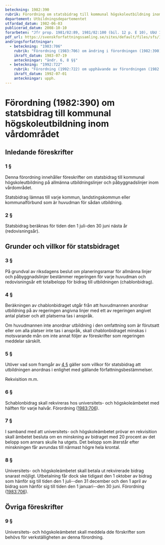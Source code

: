 ```yaml
---
beteckning: 1982:390
rubrik: Förordning om statsbidrag till kommunal högskoleutbildning inom vårdområdet
departement: Utbildningsdepartementet
utfardad_datum: 1982-06-03
publicerad_datum: 2008-10-10
forarbeten: "Jfr prop. 1981/82:89, 1981/82:100 (bil. 12 p. E 10), UbU 1981/82:20, rskr 1981/82:248"
pdf_url: https://svenskforfattningssamling.se/sites/default/files/sfs/1982-06/SFS1982-390.pdf
andringsforfattningar:
  - beteckning: "1983:706"
    rubrik: "Förordning (1983:706) om ändring i förordningen (1982:390) om statsbidrag till kommunal högskoleutbildning inom vårdområdet"
    ikraft_datum: 1983-07-19
    anteckningar: "ändr. 6, 8 §§"
  - beteckning: "1992:722"
    rubrik: "Förordning (1992:722) om upphävande av förordningen (1982:390) om statsbidrag till kommunal högskoleutbildning inom vårdområdet"
    ikraft_datum: 1992-07-01
    anteckningar: upph.
---
```


# Förordning (1982:390) om statsbidrag till kommunal högskoleutbildning inom vårdområdet

## Inledande föreskrifter

### 1 §

Denna förordning innehåller föreskrifter om statsbidrag till kommunal högskoleutbildning på allmänna utbildningslinjer och påbyggnadslinjer inom vårdområdet.

Statsbidrag lämnas till varje kommun, landstingskommun eller kommunalförbund som är huvudman för sådan utbildning.

### 2 §

Statsbidrag beräknas för tiden den 1 juli-den 30 juni nästa år (redovisningsår).

## Grunder och villkor för statsbidraget

### 3 §

På grundval av riksdagens beslut om planeringsramar för allmänna linjer och påbyggnadslinjer bestämmer regeringen för varje huvudman och redovisningsår ett totalbelopp för bidrag till utbildningen (chablonbidrag).

### 4 §

Beräkningen av chablonbidraget utgår från att huvudmannen anordnar utbildning på av regeringen angivna linjer med ett av regeringen angivet antal platser och att platserna tas i anspråk.

Om huvudmannen inte anordnar utbildning i den omfattning som är förutsatt eller om alla platser inte tas i anspråk, skall chablonbidraget minskas i motsvarande mån om inte annat följer av föreskrifter som regeringen meddelar särskilt.

### 5 §

Utöver vad som framgår av [4 §](#4) gäller som villkor för statsbidrag att utbildningen anordnas i enlighet med gällande författningsbestämmelser.

Rekvisition m.m.

### 6 §

Schablonbidrag skall rekvireras hos universitets- och högskoleämbetet med hälften för varje halvår. Förordning ([1983:706](https://selex.se/eli/sfs/1983/706)).

### 7 §

I samband med att universitets- och högskoleämbetet prövar en rekvisition skall ämbetet besluta om en minskning av bidraget med 20 procent av det belopp som annars skulle ha utgets. Det belopp som återstår efter minskningen får avrundas till närmast högre hela krontal.

### 8 §

Universitets- och högskoleämbetet skall betala ut rekvirerade bidrag snarast möjligt. Utbetalning får dock ske tidigast den 1 oktober av bidrag som hänför sig till tiden den 1 juli--den 31 december och den 1 april av bidrag som hänför sig till tiden den 1 januari--den 30 juni. Förordning ([1983:706](https://selex.se/eli/sfs/1983/706)).

## Övriga föreskrifter

### 9 §

Universitets- och högskoleämbetet skall meddela dde förskrifter som behövs för verkställigheten av denna förordning.